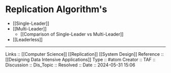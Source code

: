 # Replication Algorithm's

- [[Single-Leader]]
- [[Multi-Leader]]
	- [[Comparison of Single-Leader vs Multi-Leader]]
- [[Leaderless]]
---
Links :: [[Computer Science]] [[Replication]] [[System Design]]
Reference :: [[Designing Data Intensive Applications]]
Type :: #atom
Creator ::
TAF ::
Discussion ::
Dis_Topic :: 
Resolved ::
Date :: 2024-05-31 15:06
